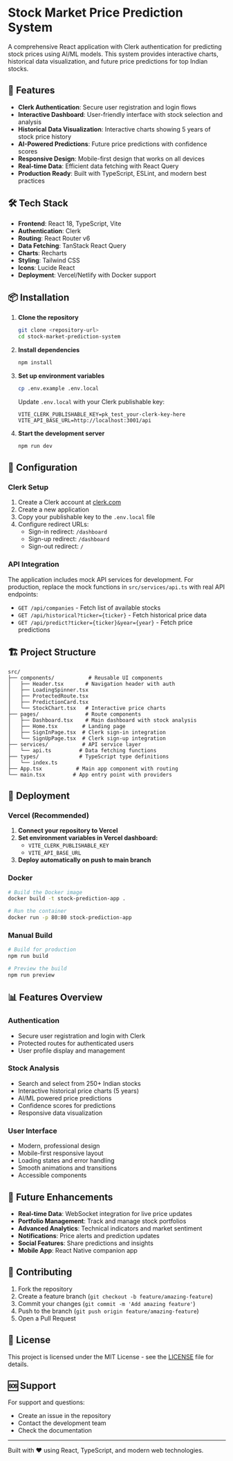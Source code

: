 # Stock Market Price Prediction System

A comprehensive React application with Clerk authentication for predicting stock prices using AI/ML models. This system provides interactive charts, historical data visualization, and future price predictions for top Indian stocks.

## 🚀 Features

- **Clerk Authentication**: Secure user registration and login flows
- **Interactive Dashboard**: User-friendly interface with stock selection and analysis
- **Historical Data Visualization**: Interactive charts showing 5 years of stock price history
- **AI-Powered Predictions**: Future price predictions with confidence scores
- **Responsive Design**: Mobile-first design that works on all devices
- **Real-time Data**: Efficient data fetching with React Query
- **Production Ready**: Built with TypeScript, ESLint, and modern best practices

## 🛠️ Tech Stack

- **Frontend**: React 18, TypeScript, Vite
- **Authentication**: Clerk
- **Routing**: React Router v6
- **Data Fetching**: TanStack React Query
- **Charts**: Recharts
- **Styling**: Tailwind CSS
- **Icons**: Lucide React
- **Deployment**: Vercel/Netlify with Docker support

## 📦 Installation

1. **Clone the repository**
   ```bash
   git clone <repository-url>
   cd stock-market-prediction-system
   ```

2. **Install dependencies**
   ```bash
   npm install
   ```

3. **Set up environment variables**
   ```bash
   cp .env.example .env.local
   ```
   
   Update `.env.local` with your Clerk publishable key:
   ```
   VITE_CLERK_PUBLISHABLE_KEY=pk_test_your-clerk-key-here
   VITE_API_BASE_URL=http://localhost:3001/api
   ```

4. **Start the development server**
   ```bash
   npm run dev
   ```

## 🔧 Configuration

### Clerk Setup

1. Create a Clerk account at [clerk.com](https://clerk.com)
2. Create a new application
3. Copy your publishable key to the `.env.local` file
4. Configure redirect URLs:
   - Sign-in redirect: `/dashboard`
   - Sign-up redirect: `/dashboard`
   - Sign-out redirect: `/`

### API Integration

The application includes mock API services for development. For production, replace the mock functions in `src/services/api.ts` with real API endpoints:

- `GET /api/companies` - Fetch list of available stocks
- `GET /api/historical?ticker={ticker}` - Fetch historical price data
- `GET /api/predict?ticker={ticker}&year={year}` - Fetch price predictions

## 🏗️ Project Structure

```
src/
├── components/           # Reusable UI components
│   ├── Header.tsx       # Navigation header with auth
│   ├── LoadingSpinner.tsx
│   ├── ProtectedRoute.tsx
│   ├── PredictionCard.tsx
│   └── StockChart.tsx   # Interactive price charts
├── pages/               # Route components
│   ├── Dashboard.tsx    # Main dashboard with stock analysis
│   ├── Home.tsx        # Landing page
│   ├── SignInPage.tsx  # Clerk sign-in integration
│   └── SignUpPage.tsx  # Clerk sign-up integration
├── services/           # API service layer
│   └── api.ts         # Data fetching functions
├── types/             # TypeScript type definitions
│   └── index.ts
├── App.tsx           # Main app component with routing
└── main.tsx         # App entry point with providers
```

## 🚀 Deployment

### Vercel (Recommended)

1. **Connect your repository to Vercel**
2. **Set environment variables in Vercel dashboard:**
   - `VITE_CLERK_PUBLISHABLE_KEY`
   - `VITE_API_BASE_URL`
3. **Deploy automatically on push to main branch**

### Docker

```bash
# Build the Docker image
docker build -t stock-prediction-app .

# Run the container
docker run -p 80:80 stock-prediction-app
```

### Manual Build

```bash
# Build for production
npm run build

# Preview the build
npm run preview
```

## 📊 Features Overview

### Authentication
- Secure user registration and login with Clerk
- Protected routes for authenticated users
- User profile display and management

### Stock Analysis
- Search and select from 250+ Indian stocks
- Interactive historical price charts (5 years)
- AI/ML powered price predictions
- Confidence scores for predictions
- Responsive data visualization

### User Interface
- Modern, professional design
- Mobile-first responsive layout
- Loading states and error handling
- Smooth animations and transitions
- Accessible components

## 🔮 Future Enhancements

- **Real-time Data**: WebSocket integration for live price updates
- **Portfolio Management**: Track and manage stock portfolios
- **Advanced Analytics**: Technical indicators and market sentiment
- **Notifications**: Price alerts and prediction updates
- **Social Features**: Share predictions and insights
- **Mobile App**: React Native companion app

## 🤝 Contributing

1. Fork the repository
2. Create a feature branch (`git checkout -b feature/amazing-feature`)
3. Commit your changes (`git commit -m 'Add amazing feature'`)
4. Push to the branch (`git push origin feature/amazing-feature`)
5. Open a Pull Request

## 📄 License

This project is licensed under the MIT License - see the [LICENSE](LICENSE) file for details.

## 🆘 Support

For support and questions:
- Create an issue in the repository
- Contact the development team
- Check the documentation

---

Built with ❤️ using React, TypeScript, and modern web technologies.